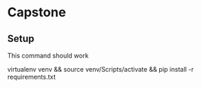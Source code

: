 # Capstone

## Setup
This command should work

virtualenv venv && source venv/Scripts/activate && pip install -r requirements.txt
